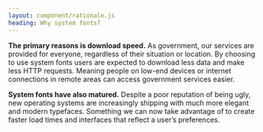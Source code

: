 ```yaml
---
layout: component/rationale.js
heading: Why system fonts?
---
```


**The primary reasons is download speed.** As government, our services are provided for everyone, regardless of their situation or location. By choosing to use system fonts users are expected to download less data and make less HTTP requests. Meaning people on low-end devices or internet connections in remote areas can access government services easier.

**System fonts have also matured.** Despite a poor reputation of being ugly, new operating systems are increasingly shipping with much more elegant and modern typefaces. Something we can now take advantage of to create faster load times and interfaces that reflect a user’s preferences.
